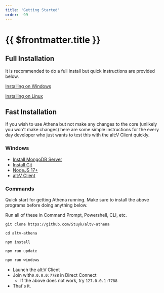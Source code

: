 ```yaml
---
title: 'Getting Started'
order: -99
---
```


# {{ $frontmatter.title }}

## Full Installation

It is recommended to do a full install but quick instructions are provided below.

[Installing on Windows](../install/installing-on-windows.md)

[Installing on Linux](../install/installing-on-linux.md)

## Fast Installation

If you wish to use Athena but not make any changes to the core (unlikely you won't make changes) here are some simple instructions for the every day developer who just wants to test this with the alt:V Client quickly.

### Windows

* [Install MongoDB Server](https://www.mongodb.com/try/download/community)
* [Install Git](https://git-scm.com/downloads)
* [NodeJS 17+](https://nodejs.org/en/download/)
* [alt:V Client](https://altv.mp/)

### Commands

Quick start for getting Athena running. Make sure to install the above programs before doing anything below.

Run all of these in Command Prompt, Powershell, CLI, etc.

```
git clone https://github.com/Stuyk/altv-athena
```

```
cd altv-athena
```

```
npm install
```

```
npm run update
```

```ts
npm run windows
```

* Launch the alt:V Client
* Join with`0.0.0.0:7788` in Direct Connect
  * If the above does not work, try `127.0.0.1:7788`
* That's it.